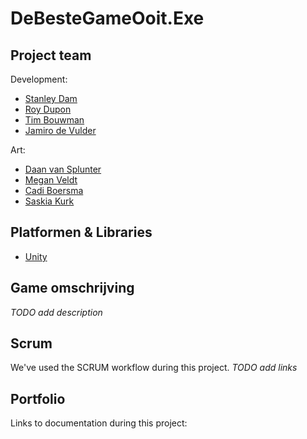 # DeBesteGameOoit.Exe

## Project team

Development:

  - [Stanley Dam](https://github.com/Stanley-Dam)
  - [Roy Dupon](https://github.com/Royd54)
  - [Tim Bouwman](https://github.com/TimBouwman)
  - [Jamiro de Vulder](https://github.com/jamirodevulder)
  
Art:

  - [Daan van Splunter](https://daanvs.myportfolio.com/)
  - [Megan Veldt](https://meganveldtgameart.myportfolio.com/)
  - [Cadi Boersma](https://a26008.myportfolio.com/)
  - [Saskia Kurk](https://saskiakurk.myportfolio.com/)
  
## Platformen & Libraries
- [Unity](https://unity.com/)

## Game omschrijving
_TODO add description_

## Scrum
We've used the SCRUM workflow during this project.
_TODO add links_

## Portfolio
Links to documentation during this project:
